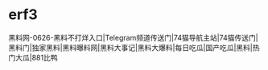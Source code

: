 # erf3
黑料网-0626-黑料不打烊入口|Telegram频道传送门|74猫导航主站|74猫传送门|黑料门|独家黑料|黑料曝料网|黑料大事记|黑料大爆料|每日吃瓜|国产吃瓜|黑料|热门大瓜|881比鸭
